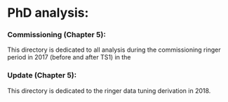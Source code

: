 
# PhD analysis:


### Commissioning (Chapter 5):

This directory is dedicated to all analysis during the commissioning ringer period in 2017 (before and after TS1) in the


### Update (Chapter 5):

This directory is dedicated to the ringer data tuning derivation in 2018. 




